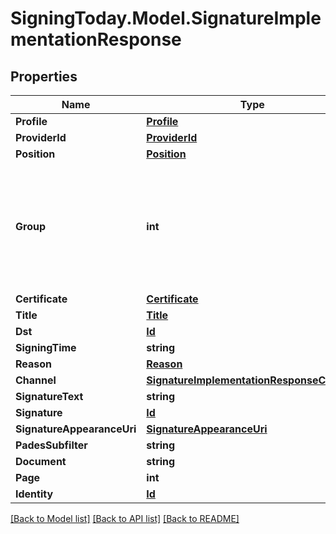 
# SigningToday.Model.SignatureImplementationResponse

## Properties

Name | Type | Description | Notes
------------ | ------------- | ------------- | -------------
**Profile** | [**Profile**](Profile.md) |  | [optional] 
**ProviderId** | [**ProviderId**](ProviderId.md) |  | [optional] 
**Position** | [**Position**](Position.md) |  | [optional] 
**Group** | **int** | Number of the groups which the signer belongs during digital signature transaction creation | [optional] 
**Certificate** | [**Certificate**](Certificate.md) |  | [optional] 
**Title** | [**Title**](Title.md) |  | [optional] 
**Dst** | [**Id**](Id.md) |  | [optional] 
**SigningTime** | **string** |  | [optional] 
**Reason** | [**Reason**](Reason.md) |  | [optional] 
**Channel** | [**SignatureImplementationResponseChannel**](SignatureImplementationResponseChannel.md) |  | [optional] 
**SignatureText** | **string** |  | [optional] 
**Signature** | [**Id**](Id.md) |  | [optional] 
**SignatureAppearanceUri** | [**SignatureAppearanceUri**](SignatureAppearanceUri.md) |  | [optional] 
**PadesSubfilter** | **string** |  | [optional] 
**Document** | **string** |  | [optional] 
**Page** | **int** |  | [optional] 
**Identity** | [**Id**](Id.md) |  | [optional] 

[[Back to Model list]](../README.md#documentation-for-models)
[[Back to API list]](../README.md#documentation-for-api-endpoints)
[[Back to README]](../README.md)

